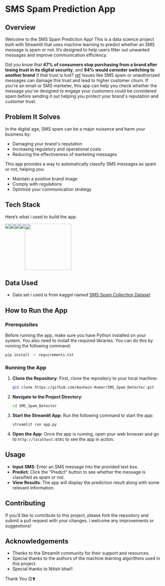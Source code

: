 # SMS Spam Prediction App

## Overview

Welcome to the SMS Spam Prediction App! This is a data science project built with Streamlit that uses machine learning to predict whether an SMS message is spam or not. It’s designed to help users filter out unwanted messages and improve communication efficiency.

Did you know that **47% of consumers stop purchasing from a brand after losing trust in its digital security**, and **84% would consider switching to another brand** if that trust is lost? [ref](https://www.digicert.com/news/digicert-survey-highlights-importance-of-digital-trust-in-business-outcomes-customer-loyalty) Issues like SMS spam or unauthorized messages can damage this trust and lead to higher customer churn. 
If you're an email or SMS marketer, this app can help you check whether the message you've designed to engage your customers could be considered spam before sending it out helping you protect your brand's reputation and customer trust.

## Problem It Solves

In the digital age, SMS spam can be a major nuisance and harm your business by:
- Damaging your brand's reputation
- Increasing regulatory and operational costs
- Reducing the effectiveness of marketing messages

This app provides a way to automatically classify SMS messages as spam or not, helping you:
- Maintain a positive brand image
- Comply with regulations
- Optimize your communication strategy

## Tech Stack

Here’s what i used to build the app:

<div style="display: flex; flex-wrap: wrap;">
  <img src="https://img.shields.io/badge/Python-3776AB?style=for-the-badge&logo=python&logoColor=white"/>
  <img src="https://img.shields.io/badge/Pandas-150458?style=for-the-badge&logo=pandas&logoColor=white"/>
  <img src="https://img.shields.io/badge/numpy-%23013243.svg?style=for-the-badge&logo=numpy&logoColor=white"/>
  <img src="https://img.shields.io/badge/scikit--learn-%23F7931E.svg?style=for-the-badge&logo=scikit-learn&logoColor=white"/>
  <img src="https://a11ybadges.com/badge?logo=streamlit", width=150/>
  

</div>

## Data Used
- Data set i used is from kaggel named [SMS Spam Collection Dataset](https://www.kaggle.com/datasets/uciml/sms-spam-collection-dataset)

  
## How to Run the App

### Prerequisites

Before running the app, make sure you have Python installed on your system. You also need to install the required libraries. You can do this by running the following command:

```bash
pip install -r requirements.txt
```

### Running the App

1. **Clone the Repository**: First, clone the repository to your local machine:

   ```bash
   git clone https://github.com/Aashwin-Kumar/SMS_Spam_Detector.git
   ```

2. **Navigate to the Project Directory**:

   ```bash
   cd SMS_Spam_Detector
   ```

3. **Start the Streamlit App**: Run the following command to start the app:

   ```bash
   streamlit run app.py
   ```

4. **Open the App**: Once the app is running, open your web browser and go to `http://localhost:8501` to see the app in action.

## Usage

- **Input SMS**: Enter an SMS message into the provided text box.
- **Predict**: Click the "Predict" button to see whether the message is classified as spam or not.
- **View Results**: The app will display the prediction result along with some relevant information.

## Contributing

If you’d like to contribute to this project, please fork the repository and submit a pull request with your changes. i welcome any improvements or suggestions!

## Acknowledgements

- Thanks to the Streamlit community for their support and resources.
- Special thanks to the authors of the machine learning algorithms used in this project.
- Special thanks to Nitish bhai!!


Thank You 😊❣️
